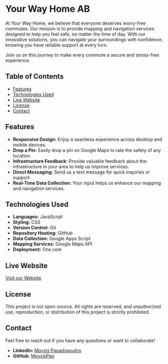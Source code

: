 # Your Way Home AB

At Your Way Home, we believe that everyone deserves worry-free commutes. Our mission is to provide mapping and navigation services designed to help you feel safe, no matter the time of day. With our innovative solutions, you can navigate your surroundings with confidence, knowing you have reliable support at every turn.

Join us on this journey to make every commute a secure and stress-free experience.

## Table of Contents

- [Features](#features)
- [Technologies Used](#technologies-used)
- [Live Website](#live-website)
- [License](#license)
- [Contact](#contact)

## Features

- **Responsive Design:** Enjoy a seamless experience across desktop and mobile devices.
- **Drop a Pin:** Easily drop a pin on Google Maps to rate the safety of any location.
- **Infrastructure Feedback:** Provide valuable feedback about the infrastructure in your area to help us improve services.
- **Direct Messaging:** Send us a text message for quick inquiries or support.
- **Real-Time Data Collection:** Your input helps us enhance our mapping and navigation services.

## Technologies Used

- **Languages:** JavaScript
- **Styling:** CSS
- **Version Control:** Git
- **Repository Hosting:** GitHub
- **Data Collection:** Google Apps Script
- **Mapping Services:** Google Maps API
- **Deployment:** One.com

## Live Website

[Visit our Website](https://yourwayhome.eu/stockholm.html)

## License

This project is not open-source. All rights are reserved, and unauthorized use, reproduction, or distribution of this project is strictly prohibited.

## Contact

Feel free to reach out if you have any questions or want to collaborate!

- **LinkedIn:** [Moysis Papadopoulos](https://www.linkedin.com/in/moysis-papadopoulos/)
- **GitHub:** [MoysisPap](https://github.com/MoysisPap)

